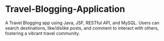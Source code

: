 # Travel-Blogging-Application
A Travel Blogging app using Java, JSF, RESTful API, and MySQL. Users can search destinations, like/dislike posts, and comment to interact with others, fostering a vibrant travel community.
